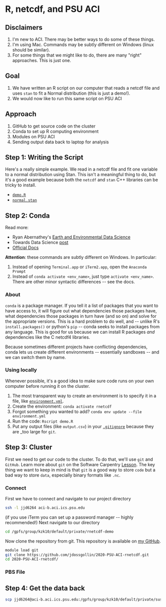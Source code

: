 # R, netcdf, and PSU ACI

## Disclaimers

1. I'm new to ACI. There may be better ways to do some of these things.
1. I'm using Mac. Commands may be subtly different on Windows (linux should be similar).
1. For some things that we might like to do, there are many "right" approaches. This is just one.

## Goal

1. We have written an R script on our computer that reads a netcdf file and uses `stan` to fit a Normal distribution (this is just a demo!).
1. We would now like to run this same script on PSU ACI

## Approach

1. GitHub to get source code on the cluster
1. Conda to set up R computing environment
1. Modules on PSU ACI
1. Sending output data back to laptop for analysis

## Step 1: Writing the Script

Here's a really simple example.
We read in a netcdf file and fit one variable to a normal distribution using Stan.
This isn't a meaningful thing to do, but it's a good example because both the `netcdf` and `stan` C++ libraries can be tricky to install.

* [`demo.R`](./demo.R)
* [`normal.stan`](./normal.stan)

## Step 2: Conda

Read more:

* Ryan Abernathey's [Earth and Environmental Data Science](https://earth-env-data-science.github.io/lectures/environment/python_environments.html)
* Towards Data Science [post](https://towardsdatascience.com/managing-project-specific-environments-with-conda-b8b50aa8be0e)
* [Official Docs](https://docs.conda.io/en/latest/)

**Attention**: these commands are subtly different on Windows. In particular:

1. Instead of opening `Terminal.app` or `iTerm2.app`, open the `Anaconda Prompt`
1. Instead of `conda activate <env_name>`, just type `activate <env_name>`. There are other minor syntactic differences -- see the docs.

### About

`conda` is a package manager.
If you tell it a list of packages that you want to have access to, it will figure out what dependencies those packages have, what dependencies those packages in turn have (and so on) and solve for the appropriate versions.
This is a hard problem to do well, and -- unlike R's `install.packages()` or python's `pip` -- conda seeks to install packages from any language.
This is good for us because we can install R packages _and_ dependencies like the C netcdf4 libraries.

Because sometimes different projects have conflicting dependencies, conda lets us create different environments -- essentially sandboxes -- and we can switch them by name.

### Using locally

Whenever possible, it's a good idea to make sure code runs on your own computer before running it on the cluster.

1. The most transparent way to create an environment is to specify it in a file, like [`environment.yml`](environment.yml).
1. Create the environment: `conda activate rnetcdf`
1. Forgot something you wanted to add? `conda env update --file environment.yml`
1. Run the code: `Rscript demo.R`
1. Put any output files (like `output.csv`) in your [`.gitignore`](./.gitignore) because they are _too large for `git`.

## Step 3: Cluster

First we need to get our code to the cluster.
To do that, we'll use `git` and `GitHub`.
Learn more about `git` on the Software Carpentry [Lesson](https://swcarpentry.github.io/git-novice/).
The key thing we want to keep in mind is that `git` is a good way to store `code` but a bad way to store `data`, especially binary formats like `.nc`.

### Connect

First we have to connect and navigate to our project directory

```bash
ssh -l jjd6264 aci-b.aci.ics.psu.edu
```

(if you use iTerm you can set up a password manager -- highly recommended!)
Next navigate to our directory

```bash
cd /gpfs/group/kzk10/default/private/rnetcdf-demo
```

Now clone the repository from git.
This repository is available on [my GitHub](https://github.com/jdossgollin/2020-PSU-ACI-rnetcdf).

```bash
module load git
git clone https://github.com/jdossgollin/2020-PSU-ACI-rnetcdf.git
cd 2020-PSU-ACI-rnetcdf/
```

### PBS File

## Step 4: Get the data back

```bash
scp jjd6264@aci-b.aci.ics.psu.edu:/gpfs/group/kzk10/default/private/susquehanna_hydro/Sanjib_James_Share/ ./data/raw/sanjib
```
